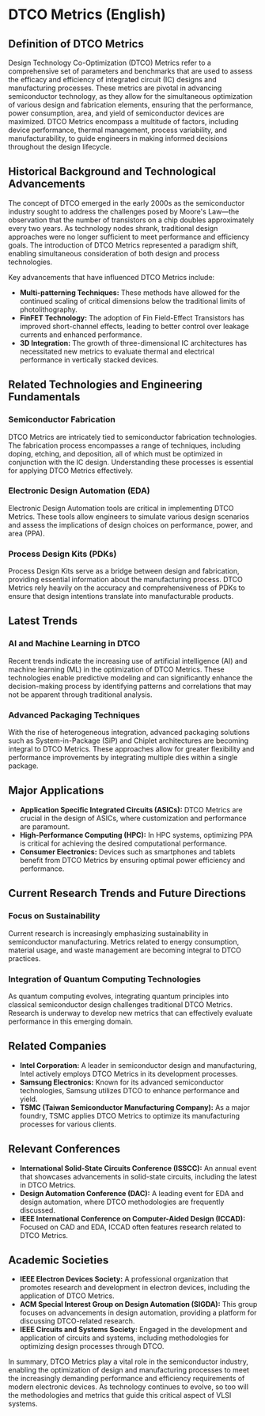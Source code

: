 # DTCO Metrics (English)

## Definition of DTCO Metrics

Design Technology Co-Optimization (DTCO) Metrics refer to a comprehensive set of parameters and benchmarks that are used to assess the efficacy and efficiency of integrated circuit (IC) designs and manufacturing processes. These metrics are pivotal in advancing semiconductor technology, as they allow for the simultaneous optimization of various design and fabrication elements, ensuring that the performance, power consumption, area, and yield of semiconductor devices are maximized. DTCO Metrics encompass a multitude of factors, including device performance, thermal management, process variability, and manufacturability, to guide engineers in making informed decisions throughout the design lifecycle.

## Historical Background and Technological Advancements

The concept of DTCO emerged in the early 2000s as the semiconductor industry sought to address the challenges posed by Moore's Law—the observation that the number of transistors on a chip doubles approximately every two years. As technology nodes shrank, traditional design approaches were no longer sufficient to meet performance and efficiency goals. The introduction of DTCO Metrics represented a paradigm shift, enabling simultaneous consideration of both design and process technologies.

Key advancements that have influenced DTCO Metrics include:

- **Multi-patterning Techniques:** These methods have allowed for the continued scaling of critical dimensions below the traditional limits of photolithography.
- **FinFET Technology:** The adoption of Fin Field-Effect Transistors has improved short-channel effects, leading to better control over leakage currents and enhanced performance.
- **3D Integration:** The growth of three-dimensional IC architectures has necessitated new metrics to evaluate thermal and electrical performance in vertically stacked devices.

## Related Technologies and Engineering Fundamentals

### Semiconductor Fabrication

DTCO Metrics are intricately tied to semiconductor fabrication technologies. The fabrication process encompasses a range of techniques, including doping, etching, and deposition, all of which must be optimized in conjunction with the IC design. Understanding these processes is essential for applying DTCO Metrics effectively.

### Electronic Design Automation (EDA)

Electronic Design Automation tools are critical in implementing DTCO Metrics. These tools allow engineers to simulate various design scenarios and assess the implications of design choices on performance, power, and area (PPA). 

### Process Design Kits (PDKs)

Process Design Kits serve as a bridge between design and fabrication, providing essential information about the manufacturing process. DTCO Metrics rely heavily on the accuracy and comprehensiveness of PDKs to ensure that design intentions translate into manufacturable products.

## Latest Trends

### AI and Machine Learning in DTCO

Recent trends indicate the increasing use of artificial intelligence (AI) and machine learning (ML) in the optimization of DTCO Metrics. These technologies enable predictive modeling and can significantly enhance the decision-making process by identifying patterns and correlations that may not be apparent through traditional analysis.

### Advanced Packaging Techniques

With the rise of heterogeneous integration, advanced packaging solutions such as System-in-Package (SiP) and Chiplet architectures are becoming integral to DTCO Metrics. These approaches allow for greater flexibility and performance improvements by integrating multiple dies within a single package.

## Major Applications

- **Application Specific Integrated Circuits (ASICs):** DTCO Metrics are crucial in the design of ASICs, where customization and performance are paramount.
- **High-Performance Computing (HPC):** In HPC systems, optimizing PPA is critical for achieving the desired computational performance.
- **Consumer Electronics:** Devices such as smartphones and tablets benefit from DTCO Metrics by ensuring optimal power efficiency and performance.

## Current Research Trends and Future Directions

### Focus on Sustainability

Current research is increasingly emphasizing sustainability in semiconductor manufacturing. Metrics related to energy consumption, material usage, and waste management are becoming integral to DTCO practices.

### Integration of Quantum Computing Technologies

As quantum computing evolves, integrating quantum principles into classical semiconductor design challenges traditional DTCO Metrics. Research is underway to develop new metrics that can effectively evaluate performance in this emerging domain.

## Related Companies

- **Intel Corporation:** A leader in semiconductor design and manufacturing, Intel actively employs DTCO Metrics in its development processes.
- **Samsung Electronics:** Known for its advanced semiconductor technologies, Samsung utilizes DTCO to enhance performance and yield.
- **TSMC (Taiwan Semiconductor Manufacturing Company):** As a major foundry, TSMC applies DTCO Metrics to optimize its manufacturing processes for various clients.

## Relevant Conferences

- **International Solid-State Circuits Conference (ISSCC):** An annual event that showcases advancements in solid-state circuits, including the latest in DTCO Metrics.
- **Design Automation Conference (DAC):** A leading event for EDA and design automation, where DTCO methodologies are frequently discussed.
- **IEEE International Conference on Computer-Aided Design (ICCAD):** Focused on CAD and EDA, ICCAD often features research related to DTCO Metrics.

## Academic Societies

- **IEEE Electron Devices Society:** A professional organization that promotes research and development in electron devices, including the application of DTCO Metrics.
- **ACM Special Interest Group on Design Automation (SIGDA):** This group focuses on advancements in design automation, providing a platform for discussing DTCO-related research.
- **IEEE Circuits and Systems Society:** Engaged in the development and application of circuits and systems, including methodologies for optimizing design processes through DTCO.

In summary, DTCO Metrics play a vital role in the semiconductor industry, enabling the optimization of design and manufacturing processes to meet the increasingly demanding performance and efficiency requirements of modern electronic devices. As technology continues to evolve, so too will the methodologies and metrics that guide this critical aspect of VLSI systems.